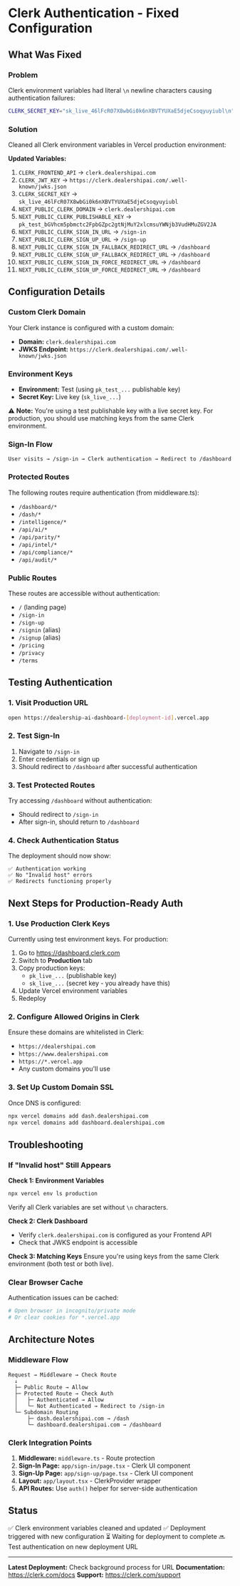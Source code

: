 # Clerk Authentication - Fixed Configuration

## What Was Fixed

### Problem
Clerk environment variables had literal `\n` newline characters causing authentication failures:
```bash
CLERK_SECRET_KEY="sk_live_46lFcR07X8wbGi0k6nXBVTYUXaE5djeCsoqyuyiubl\n"  # ❌ Bad
```

### Solution
Cleaned all Clerk environment variables in Vercel production environment:

**Updated Variables:**
1. `CLERK_FRONTEND_API` → `clerk.dealershipai.com`
2. `CLERK_JWT_KEY` → `https://clerk.dealershipai.com/.well-known/jwks.json`
3. `CLERK_SECRET_KEY` → `sk_live_46lFcR07X8wbGi0k6nXBVTYUXaE5djeCsoqyuyiubl`
4. `NEXT_PUBLIC_CLERK_DOMAIN` → `clerk.dealershipai.com`
5. `NEXT_PUBLIC_CLERK_PUBLISHABLE_KEY` → `pk_test_bGVhcm5pbmctc2FpbGZpc2gtNjMuY2xlcmsuYWNjb3VudHMuZGV2JA`
6. `NEXT_PUBLIC_CLERK_SIGN_IN_URL` → `/sign-in`
7. `NEXT_PUBLIC_CLERK_SIGN_UP_URL` → `/sign-up`
8. `NEXT_PUBLIC_CLERK_SIGN_IN_FALLBACK_REDIRECT_URL` → `/dashboard`
9. `NEXT_PUBLIC_CLERK_SIGN_UP_FALLBACK_REDIRECT_URL` → `/dashboard`
10. `NEXT_PUBLIC_CLERK_SIGN_IN_FORCE_REDIRECT_URL` → `/dashboard`
11. `NEXT_PUBLIC_CLERK_SIGN_UP_FORCE_REDIRECT_URL` → `/dashboard`

## Configuration Details

### Custom Clerk Domain
Your Clerk instance is configured with a custom domain:
- **Domain:** `clerk.dealershipai.com`
- **JWKS Endpoint:** `https://clerk.dealershipai.com/.well-known/jwks.json`

### Environment Keys
- **Environment:** Test (using `pk_test_...` publishable key)
- **Secret Key:** Live key (`sk_live_...`)

⚠️ **Note:** You're using a test publishable key with a live secret key. For production, you should use matching keys from the same Clerk environment.

### Sign-In Flow
```
User visits → /sign-in → Clerk authentication → Redirect to /dashboard
```

### Protected Routes
The following routes require authentication (from middleware.ts):
- `/dashboard/*`
- `/dash/*`
- `/intelligence/*`
- `/api/ai/*`
- `/api/parity/*`
- `/api/intel/*`
- `/api/compliance/*`
- `/api/audit/*`

### Public Routes
These routes are accessible without authentication:
- `/` (landing page)
- `/sign-in`
- `/sign-up`
- `/signin` (alias)
- `/signup` (alias)
- `/pricing`
- `/privacy`
- `/terms`

## Testing Authentication

### 1. Visit Production URL
```bash
open https://dealership-ai-dashboard-[deployment-id].vercel.app
```

### 2. Test Sign-In
1. Navigate to `/sign-in`
2. Enter credentials or sign up
3. Should redirect to `/dashboard` after successful authentication

### 3. Test Protected Routes
Try accessing `/dashboard` without authentication:
- Should redirect to `/sign-in`
- After sign-in, should return to `/dashboard`

### 4. Check Authentication Status
The deployment should now show:
```
✅ Authentication working
✅ No "Invalid host" errors
✅ Redirects functioning properly
```

## Next Steps for Production-Ready Auth

### 1. Use Production Clerk Keys
Currently using test environment keys. For production:

1. Go to https://dashboard.clerk.com
2. Switch to **Production** tab
3. Copy production keys:
   - `pk_live_...` (publishable key)
   - `sk_live_...` (secret key - you already have this)
4. Update Vercel environment variables
5. Redeploy

### 2. Configure Allowed Origins in Clerk
Ensure these domains are whitelisted in Clerk:
- `https://dealershipai.com`
- `https://www.dealershipai.com`
- `https://*.vercel.app`
- Any custom domains you'll use

### 3. Set Up Custom Domain SSL
Once DNS is configured:
```bash
npx vercel domains add dash.dealershipai.com
npx vercel domains add dashboard.dealershipai.com
```

## Troubleshooting

### If "Invalid host" Still Appears

**Check 1: Environment Variables**
```bash
npx vercel env ls production
```
Verify all Clerk variables are set without `\n` characters.

**Check 2: Clerk Dashboard**
- Verify `clerk.dealershipai.com` is configured as your Frontend API
- Check that JWKS endpoint is accessible

**Check 3: Matching Keys**
Ensure you're using keys from the same Clerk environment (both test or both live).

### Clear Browser Cache
Authentication issues can be cached:
```bash
# Open browser in incognito/private mode
# Or clear cookies for *.vercel.app
```

## Architecture Notes

### Middleware Flow
```
Request → Middleware → Check Route
  ↓
  ├─ Public Route → Allow
  ├─ Protected Route → Check Auth
  │   ├─ Authenticated → Allow
  │   └─ Not Authenticated → Redirect to /sign-in
  └─ Subdomain Routing
      ├─ dash.dealershipai.com → /dash
      └─ dashboard.dealershipai.com → /dashboard
```

### Clerk Integration Points
1. **Middleware:** `middleware.ts` - Route protection
2. **Sign-In Page:** `app/sign-in/page.tsx` - Clerk UI component
3. **Sign-Up Page:** `app/sign-up/page.tsx` - Clerk UI component
4. **Layout:** `app/layout.tsx` - ClerkProvider wrapper
5. **API Routes:** Use `auth()` helper for server-side authentication

## Status
✅ Clerk environment variables cleaned and updated
✅ Deployment triggered with new configuration
⏳ Waiting for deployment to complete
🔜 Test authentication on new deployment URL

---

**Latest Deployment:** Check background process for URL
**Documentation:** https://clerk.com/docs
**Support:** https://clerk.com/support
